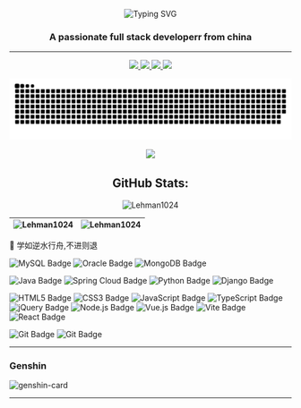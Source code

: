 

<!-- dynamic typing effect 动态打字效果 -->
<p align="center">
  <img  src="https://readme-typing-svg.demolab.com?font=Kanit&weight=800&size=28&pause=1000&color=2196F3&center=true&vCenter=true&multiline=true&repeat=false&width=435&lines=Hi+%F0%9F%91%8B%2C+I'm+Lehman"  alt="Typing SVG"/>
</p>
<h3 align="center">A passionate full stack developerr from china</h3>

---

<!-- profile logo 个人资料徽标 -->
<p align="center">
  <a target="_blank" href="https://www.lehman.top/">
    <img src="https://img.shields.io/badge/Site-@逐风者-rgb(33%20150%20243).svg" />
  </a>
  <a target="_blank" href="https://blog.lehman.top/">
    <img src="https://img.shields.io/badge/Blog-@Lehman-rgb(229%2067%2033).svg" />
  </a>
  <a target="_blank" href="https://disk.windseeker.link/">
    <img src="https://img.shields.io/badge/Disk-@追风网盘-rgb(133%20206%2097).svg"/>
  </a>
  <a target="_blank" href="https://github.com/Lehman1024">
    <img src="https://img.shields.io/badge/-GitHub-ffffff?logo=GitHub&logoColor=000&style=flat.svg"/>
  </a>
 
</p>


<!-- Snake Code Contribution Map 贪吃蛇代码贡献图 -->
<picture>
  <source media="(prefers-color-scheme: dark)" srcset="https://raw.githubusercontent.com/Lehman1024/Lehman1024/output/github-contribution-grid-snake-dark.svg">
  <source media="(prefers-color-scheme: light)" srcset="https://raw.githubusercontent.com/Lehman1024/Lehman1024/output/github-contribution-grid-snake.svg">
  <img alt="github contribution grid snake animation" src="https://raw.githubusercontent.com/Lehman1024/Lehman1024/output/github-contribution-grid-snake.svg">
</picture>


<!-- GitHub 奖杯🏆 -->
<p align="center">
  <img src="https://github-profile-trophy.vercel.app/?username=Lehman1024&theme=gruvbox&row=1&column=6&no-frame=true&no-bg=true" />
</p>


<!-- GitHub Stats -->
<h2 align="center">GitHub Stats:</h3>
<p  align="center" >
  <img src="https://github-readme-stats.vercel.app/api/top-langs?username=Lehman1024&layout=compact" alt="Lehman1024" />
</p>
  
| <img src="https://streak-stats.demolab.com/?user=Lehman1024" alt="Lehman1024" />   |  <img src="https://github-readme-stats.vercel.app/api?username=Lehman1024&show_icons=true" alt="Lehman1024" />   |
| :----- | :--: |


<!--  skill badge 技能徽章 -->
💪 学如逆水行舟,不进则退

![MySQL Badge](https://img.shields.io/badge/-MySQL-4479a1?style=flat-square&logo=mysql&logoColor=fff&style=flat)
![Oracle Badge](https://img.shields.io/badge/-Oracle-c74634?logo=Oracle&logoColor=fff&style=flat)
![MongoDB Badge](https://img.shields.io/badge/-MongoDB-47A248?logo=mongodb&logoColor=fff&style=flat)

![Java Badge](https://img.shields.io/badge/Java-8-e0161a?logo=Java&logoColor=fff&style=flat)
![Spring Cloud Badge](https://img.shields.io/badge/-Springd%20Cloud-6cb52d?logo=Spring&logoColor=fff&style=flat)
![Python Badge](https://img.shields.io/badge/-Python-3776AB?logo=python&logoColor=fff&style=flat)
![Django Badge](https://img.shields.io/badge/-Django-092E20?logo=django&logoColor=fff&style=flat)

![HTML5 Badge](https://img.shields.io/badge/-HTML5-E34F26?logo=html5&logoColor=fff&style=flat)
![CSS3 Badge](https://img.shields.io/badge/-CSS3-1572B6?logo=css3&logoColor=fff&style=flat)
![JavaScript Badge](https://img.shields.io/badge/-JavaScript-F7DF1E?logo=javascript&logoColor=000&style=flat)
![TypeScript Badge](https://img.shields.io/badge/-TypeScript-3178C6?logo=typescript&logoColor=fff&style=flat)
![jQuery Badge](https://img.shields.io/badge/-jQuery-0769AD?logo=jquery&logoColor=fff&style=flat)
![Node.js Badge](https://img.shields.io/badge/-Node.js-393?logo=nodedotjs&logoColor=fff&style=flat)
![Vue.js Badge](https://img.shields.io/badge/-Vue.js-4FC08D?logo=vuedotjs&logoColor=fff&style=flat)
![Vite Badge](https://img.shields.io/badge/-Vite-646CFF?logo=vite&logoColor=fff&style=flat)
![React Badge](https://img.shields.io/badge/-React-61DAFB?logo=react&logoColor=fff&style=flat)


![Git Badge](https://img.shields.io/badge/-Git-f05032?style=flat-square&logo=git&logoColor=fff)
![Git Badge](https://img.shields.io/badge/-Docker-2496ED?style=flat-square&logo=docker&logoColor=fff)

---

### Genshin
<img src="https://genshin-card.himiku.com/rand/222323272.png" alt="genshin-card" />




---
